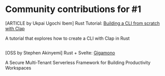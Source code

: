 # Community contributions for #1

[ARTICLE by Ukpai Ugochi Ibem] Rust Tutorial: [Building a CLI from scratch with Clap](https://medium.com/@ukpaiugochi0/building-a-cli-from-scratch-with-clapv3-fb9dc5938c82)

A tutorial that explores how to create a CLI with Clap in Rust

##

[OSS by Stephen Akinyemi] Rust + Svelte: [Gigamono](https://github.com/gigamono)

A Secure Multi-Tenant Serverless Framework for Building Productivity Workspaces
